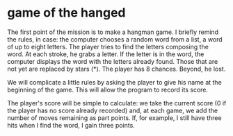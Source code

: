 
#  game of the hanged

The first point of the mission is to make a hangman game. I briefly remind the rules, in case: the computer chooses a random word from a list, a word of up to eight letters. The player tries to find the letters composing the word. At each stroke, he grabs a letter. If the letter is in the word, the computer displays the word with the letters already found. Those that are not yet are replaced by stars (*). The player has 8 chances. Beyond, he lost.

We will complicate a little rules by asking the player to give his name at the beginning of the game. This will allow the program to record its score.

The player's score will be simple to calculate: we take the current score (0 if the player has no score already recorded) and, at each game, we add the number of moves remaining as part points. If, for example, I still have three hits when I find the word, I gain three points.
